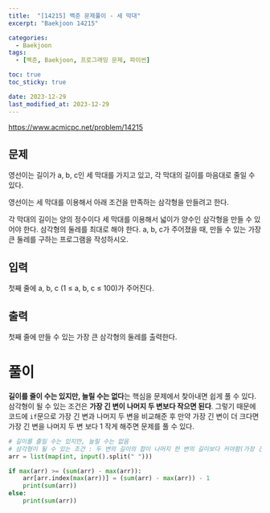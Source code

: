 ```yaml
---
title:  "[14215] 백준 문제풀이 - 세 막대"
excerpt: "Baekjoon 14215"

categories:
  - Baekjoon
tags:
  - [백준, Baekjoon, 프로그래밍 문제, 파이썬]

toc: true
toc_sticky: true

date: 2023-12-29
last_modified_at: 2023-12-29
---
```


https://www.acmicpc.net/problem/14215

## 문제
영선이는 길이가 a, b, c인 세 막대를 가지고 있고, 각 막대의 길이를 마음대로 줄일 수 있다.

영선이는 세 막대를 이용해서 아래 조건을 만족하는 삼각형을 만들려고 한다.

각 막대의 길이는 양의 정수이다
세 막대를 이용해서 넓이가 양수인 삼각형을 만들 수 있어야 한다.
삼각형의 둘레를 최대로 해야 한다.
a, b, c가 주어졌을 때, 만들 수 있는 가장 큰 둘레를 구하는 프로그램을 작성하시오. 

## 입력
첫째 줄에 a, b, c (1 ≤ a, b, c ≤ 100)가 주어진다.

## 출력
첫째 줄에 만들 수 있는 가장 큰 삼각형의 둘레를 출력한다.


# 풀이
**길이를 줄이 수는 있지만, 늘릴 수는 없다**는 핵심을 문제에서 찾아내면 쉽게 풀 수 있다. 삼각형이 될 수 있는 조건은 **가장 긴 변이 나머지 두 변보다 작으면 된다**. 그렇기 때문에 코드에 ``if``문으로 가장 긴 변과 나머지 두 변을 비교해준 후 만약 가장 긴 변이 더 크다면 가장 긴 변을 나머지 두 변 보다 1 작게 해주면 문제를 풀 수 있다.

```py
# 길이를 줄일 수는 있지만, 늘릴 수는 없음
# 삼각형이 될 수 있는 조건 : 두 변의 길이의 합이 나머지 한 변의 길이보다 커야함(가장 긴 변 < 나머지 두 변)
arr = list(map(int, input().split(" ")))

if max(arr) >= (sum(arr) - max(arr)):
    arr[arr.index(max(arr))] = (sum(arr) - max(arr)) - 1
    print(sum(arr))
else:
    print(sum(arr))
```
